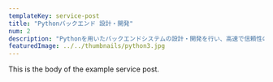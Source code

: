 ```yaml
---
templateKey: service-post
title: "Pythonバックエンド 設計・開発"
num: 2
description: "Pythonを用いたバックエンドシステムの設計・開発を行い、高速で信頼性の高いサービスの構築を支援します。シンプルで拡張性のあるコード設計を重視し、効率的で保守性に優れたバックエンドアーキテクチャを提供します。"
featuredImage: ../../thumbnails/python3.jpg
---
```


This is the body of the example service post.
